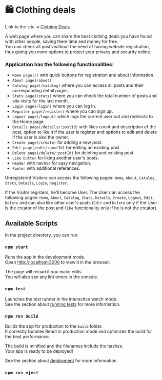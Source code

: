 # :shopping: Clothing deals

Link to the site ➜ [Clothing Deals](https://marketplace-website-beta.vercel.app/)

A web page where you can share the best clothing deals you have found with other people, saving them time and money for free.<br/>
You can check all posts without the need of having website registration, thus giving you more options to protect your privacy and security online.

### Application has the following functionalities:
- `Home page(/)` with quick buttons for registration and about information.
- `About page(/about)`
- `Catalog page(/catalog)` where you can access all posts and their corresponding detail pages.
- `Stats page(/stats)` where you can check the total number of posts and site visits for the last month.
- `Login page(/login)` where you can log in.
- `Register page(/register)` where you can sign up.
- `Logout page(/logout)` which logs the current user out and redirects to the Home page.
- `Details page(/details/:postId)` with likes count and description of the post, option to like it if the user is register and options to edit and delete if the user is also the owner.
- `Create page(/create)` for adding a new post.
- `Edit page(/edit/:postId)` for editing an existing post.
- `Delete page(/delete/:postId)` for deleting and existing post.
- `Like button` for liking another user's posts.
- `Header` with navbar for easy navigation.
- `Footer` with additional referances.

Unregistered Visitors can access the following pages: `Home`, `About`, `Catalog`, `Stats`, `Details`, `Login`, `Register`.

If the Visitor registers, he'll become User. The User can access the following pages: `Home`, `About`, `Catalog`, `Stats`, `Details`, `Create`, `Logout`, `Edit`, `Delete` and can also like other user's posts (`Edit` and `Delete` only if the User is the creator of the post and `like` functionality only if he is not the creator).







## Available Scripts

In the project directory, you can run:

### `npm start`

Runs the app in the development mode.<br>
Open [http://localhost:3000](http://localhost:3000) to view it in the browser.

The page will reload if you make edits.<br>
You will also see any lint errors in the console.

### `npm test`

Launches the test runner in the interactive watch mode.<br>
See the section about [running tests](https://facebook.github.io/create-react-app/docs/running-tests) for more information.

### `npm run build`

Builds the app for production to the `build` folder.<br>
It correctly bundles React in production mode and optimizes the build for the best performance.

The build is minified and the filenames include the hashes.<br>
Your app is ready to be deployed!

See the section about [deployment](https://facebook.github.io/create-react-app/docs/deployment) for more information.

### `npm run eject`
